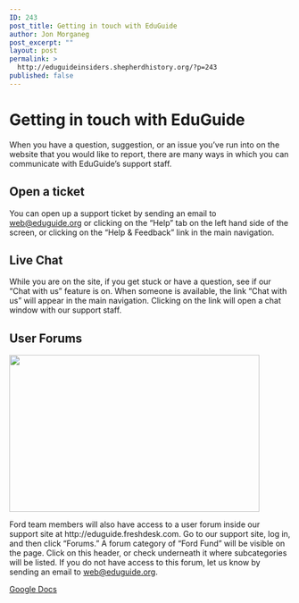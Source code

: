```yaml
---
ID: 243
post_title: Getting in touch with EduGuide
author: Jon Morganeg
post_excerpt: ""
layout: post
permalink: >
  http://eduguideinsiders.shepherdhistory.org/?p=243
published: false
---
```

<h1>Getting in touch with EduGuide</h1>
<p></p>
<p>When you have a question, suggestion, or an issue you’ve run into on the website that you would like to report, there are many ways in which you can communicate with EduGuide’s support staff.</p>
<h2>Open a ticket</h2>
<p>You can open up a support ticket by sending an email to <a href="mailto:web@eduguide.org">web@eduguide.org</a> or clicking on the “Help” tab on the left hand side of the screen, or clicking on the “Help & Feedback” link in the main navigation.</p>
<h2>Live Chat</h2>
<p>While you are on the site, if you get stuck or have a question, see if our “Chat with us” feature is on. When someone is available, the link “Chat with us” will appear in the main navigation. Clicking on the link will open a chat window with our support staff.</p>
<h2>User Forums</h2>
<p><img src="http://eduguideinsiders.shepherdhistory.org/wp-content/uploads/2017/10/null-3.png" width="448" height="281" alt="" title=""></p>
<p></p>
<p>Ford team members will also have access to a user forum inside our support site at http://eduguide.freshdesk.com. Go to our support site, log in, and then click “Forums.” A forum category of “Ford Fund” will be visible on the page. Click on this header, or check underneath it where subcategories will be listed. If you do not have access to this forum, let us know by sending an email to <a href="mailto:web@eduguide.org">web@eduguide.org</a>.</p>
<p></p>
<p></p>
<p><a href="https://docs.google.com/document/d/1uCpz_3SR6wUu5CjiAKG5Vx_gszMIb6_hDYfTAlOnhJs/edit?usp=sharing">Google Docs</a></p>